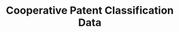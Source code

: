 ---
layout: default
bigquery: https://console.cloud.google.com/bigquery?p=patents-public-data&d=cpc&page=dataset
citation: '“Cooperative Patent Classification” by the EPO and USPTO, for public use. '
contributors: EPO, USPTO
cost: None
description: Cooperative Patent Classification Data contains the scheme and definitions
  of the Cooperative Patent Classification system for classifying patent documents.
  The CPC is the result of a partnership between the EPO and the USPTO in their joint
  effort to develop a common, internationally compatible classification system for
  technical documents, in particular patent publications, which will be used by both
  offices in the patent granting process
documentation: https://www.cooperativepatentclassification.org/cpcSchemeAndDefinitions
last_edit: 04/08/2022, 08:46:48
location: https://www.cooperativepatentclassification.org/index
maintained_by: USPTO, EPO
schema_fields:
- definition
- informative_references
- informativeReferences
- dateRevised
- ipc_concordant
- title_part
- synonyms
- ipcConcordant
- titlePart
- symbol
- residual_references
- date_revised
- limitingReferences
- status
- childGroups
- applicationReferences
- children
- breakdownCode
- titleFull
- level
- child_groups
- application_references
- sizeCache
- breakdown_code
- limiting_references
- title_full
- parents
- not_allocatable
- additional_only
- residualReferences
- glossary
- notAllocatable
shortname: cooperative_patent_classification
tags:
- patents
- science
title: Cooperative Patent Classification Data
uuid: 984374a7-16e9-4b35-9445-458daceb01bf
---